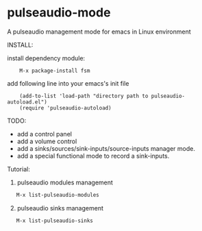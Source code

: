 pulseaudio-mode
===============

A pulseaudio management mode for emacs in Linux environment

INSTALL:

install dependency module:

```elisp
    M-x package-install fsm
```

add following line into your emacs's init file

```elisp
    (add-to-list 'load-path "directory path to pulseaudio-autoload.el")
    (require 'pulseaudio-autoload)
```

TODO:
  - add a control panel 
  - add a volume control
  - add a sinks/sources/sink-inputs/source-inputs manager mode.
  - add a special functional mode to record a sink-inputs.
  
Tutorial:

1. pulseaudio modules management

```sh
   M-x list-pulseaudio-modules
```
   
2. pulseaudio sinks management

```sh
   M-x list-pulseaudio-sinks
```

